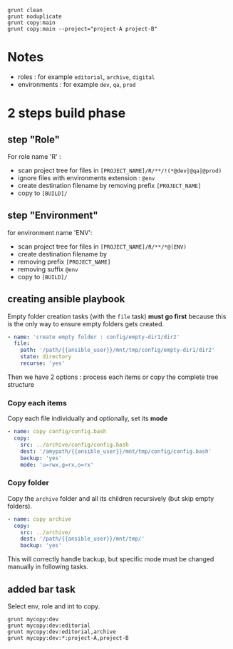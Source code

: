 ```
grunt clean
grunt noduplicate
grunt copy:main
grunt copy:main --project="project-A project-B"
```

# Notes

- roles : for example `editorial`, `archive`, `digital`
- environments : for example `dev`, `qa`, `prod`

# 2 steps build phase

## step "Role"

For role name 'R' :
- scan project tree for files in `[PROJECT_NAME]/R/**/!(*@dev|@qa|@prod)`
- ignore files with environments extension : `@env`
- create destination filename by removing prefix `[PROJECT_NAME]`
- copy to `[BUILD]/`

## step "Environment"

for environment name 'ENV':
- scan project tree for files in `[PROJECT_NAME]/R/**/*@(ENV)`
- create destination filename by
 - removing prefix `[PROJECT_NAME]`
 - removing suffix `@env`
- copy to `[BUILD]/`

## creating ansible playbook

Empty folder creation tasks (with the `file` task) **must go first**
because this is the only way to ensure empty folders gets created.

```yaml
- name: 'create empty folder : config/empty-dir1/dir2'                    
  file:                                                              
    path: '/path/{{ansible_user}}/mnt/tmp/config/empty-dir1/dir2'
    state: directory                                                 
    recurse: 'yes'    
  ```  
Then we have 2 options : process each items or copy the complete tree structure

### Copy each items

Copy each file individually and optionally, set its **mode**
```yaml
- name: copy config/config.bash
  copy:
    src: ../archive/config/config.bash
    dest: '/amypath/{{ansible_user}}/mnt/tmp/config/config.bash'
    backup: 'yes'
    mode: 'u=rwx,g=rx,o=rx'
```

### Copy folder

Copy the `archive` folder and all its children recursively (but skip empty folders).

```yaml
- name: copy archive                            
  copy:                                         
    src: ../archive/                            
    dest: '/path/{{ansible_user}}/mnt/tmp/'  
    backup: 'yes'  
```

This will correctly handle backup, but specific mode must be changed manually in following tasks.

## added bar task

Select env, role and int to copy.

```
grunt mycopy:dev
grunt mycopy:dev:editorial
grunt mycopy:dev:editorial,archive
grunt mycopy:dev:*:project-A,project-B
```
